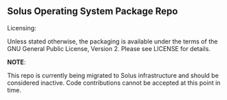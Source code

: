 Solus Operating System Package Repo
-------------------------------

Licensing:

Unless stated otherwise, the packaging is available under the terms of the
GNU General Public License, Version 2. Please see LICENSE for details.



**NOTE**:

This repo is currently being migrated to Solus infrastructure and should
be considered inactive. Code contributions cannot be accepted at this point
in time.
